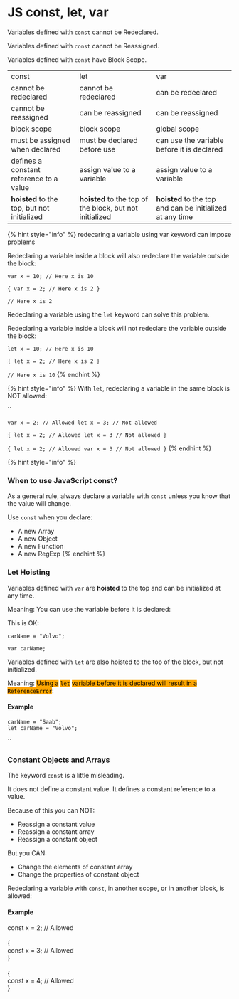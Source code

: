 # JS const, let, var

Variables defined with `const` cannot be Redeclared.

Variables defined with `const` cannot be Reassigned.

Variables defined with `const` have Block Scope.

|                                             |                                                          |                                                           |
| ------------------------------------------- | -------------------------------------------------------- | --------------------------------------------------------- |
| const                                       | let                                                      | var                                                       |
| cannot be redeclared                        | cannot be redeclared                                     | can be redeclared                                         |
| cannot be reassigned                        | can be reassigned                                        | can be reassigned                                         |
| block scope                                 | block scope                                              | global scope                                              |
| must be assigned when declared              | must be declared before use                              | can use the variable before it is declared                |
| defines a constant reference to a value     | assign value to a variable                               | assign value to a variable                                |
| **hoisted** to the top, but not initialized | **hoisted** to the top of the block, but not initialized | **hoisted** to the top and can be initialized at any time |

{% hint style="info" %}
redecaring a variable using var keyword can impose problems

Redeclaring a variable inside a block will also redeclare the variable outside the block:

`var x = 10; // Here x is 10`

`{ var x = 2; // Here x is 2 }`

`// Here x is 2`

Redeclaring a variable using the `let` keyword can solve this problem.

Redeclaring a variable inside a block will not redeclare the variable outside the block:

`let x = 10; // Here x is 10`

`{ let x = 2; // Here x is 2 }`

`// Here x is 10`
{% endhint %}



{% hint style="info" %}
With `let`, redeclaring a variable in the same block is NOT allowed:

``

`var x = 2; // Allowed let x = 3; // Not allowed`

`{ let x = 2; // Allowed let x = 3 // Not allowed }`

`{ let x = 2; // Allowed var x = 3 // Not allowed }`
{% endhint %}

{% hint style="info" %}
### When to use JavaScript const?

As a general rule, always declare a variable with `const` unless you know that the value will change.

Use `const` when you declare:

* A new Array
* A new Object
* A new Function
* A new RegExp
{% endhint %}

### Let Hoisting

Variables defined with `var` are **hoisted** to the top and can be initialized at any time.

Meaning: You can use the variable before it is declared:

This is OK:

`carName = "Volvo";`&#x20;

`var carName;`

Variables defined with `let` are also hoisted to the top of the block, but not initialized.

Meaning: <mark style="background-color:orange;">Using a</mark> <mark style="background-color:orange;"></mark><mark style="background-color:orange;">`let`</mark> <mark style="background-color:orange;"></mark><mark style="background-color:orange;">variable before it is declared will result in a</mark> <mark style="background-color:orange;"></mark><mark style="background-color:orange;">`ReferenceError`</mark>:

#### Example

`carName = "Saab";`\
`let carName = "Volvo";`

``

### Constant Objects and Arrays

The keyword `const` is a little misleading.

It does not define a constant value. It defines a constant reference to a value.

Because of this you can NOT:

* Reassign a constant value
* Reassign a constant array
* Reassign a constant object

But you CAN:

* Change the elements of constant array
* Change the properties of constant object

Redeclaring a variable with `const`, in another scope, or in another block, is allowed:

#### Example

const x = 2;       // Allowed\
\
{\
&#x20; const x = 3;   // Allowed\
}\
\
{\
&#x20; const x = 4;   // Allowed\
}
